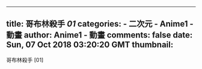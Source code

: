 
---
title: 哥布林殺手 _01_
categories: 
    - 二次元
    - Anime1 - 動畫
author: Anime1 - 動畫
comments: false
date: Sun, 07 Oct 2018 03:20:20 GMT
thumbnail: 
---

<div>   
哥布林殺手 [01]  
</div>
            